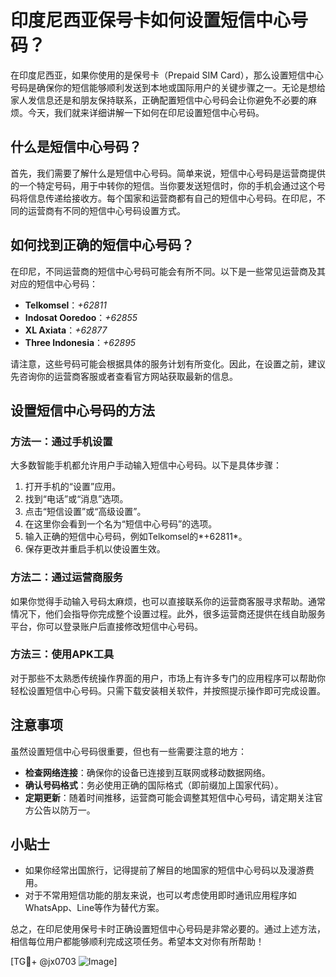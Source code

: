 # 印度尼西亚保号卡如何设置短信中心号码？

在印度尼西亚，如果你使用的是保号卡（Prepaid SIM Card），那么设置短信中心号码是确保你的短信能够顺利发送到本地或国际用户的关键步骤之一。无论是想给家人发信息还是和朋友保持联系，正确配置短信中心号码会让你避免不必要的麻烦。今天，我们就来详细讲解一下如何在印尼设置短信中心号码。

## 什么是短信中心号码？
首先，我们需要了解什么是短信中心号码。简单来说，短信中心号码是运营商提供的一个特定号码，用于中转你的短信。当你要发送短信时，你的手机会通过这个号码将信息传递给接收方。每个国家和运营商都有自己的短信中心号码。在印尼，不同的运营商有不同的短信中心号码设置方式。

## 如何找到正确的短信中心号码？
在印尼，不同运营商的短信中心号码可能会有所不同。以下是一些常见运营商及其对应的短信中心号码：

- **Telkomsel**：*+62811*
- **Indosat Ooredoo**：*+62855*
- **XL Axiata**：*+62877*
- **Three Indonesia**：*+62895*

请注意，这些号码可能会根据具体的服务计划有所变化。因此，在设置之前，建议先咨询你的运营商客服或者查看官方网站获取最新的信息。

## 设置短信中心号码的方法

### 方法一：通过手机设置
大多数智能手机都允许用户手动输入短信中心号码。以下是具体步骤：

1. 打开手机的“设置”应用。
2. 找到“电话”或“消息”选项。
3. 点击“短信设置”或“高级设置”。
4. 在这里你会看到一个名为“短信中心号码”的选项。
5. 输入正确的短信中心号码，例如Telkomsel的*+62811*。
6. 保存更改并重启手机以使设置生效。

### 方法二：通过运营商服务
如果你觉得手动输入号码太麻烦，也可以直接联系你的运营商客服寻求帮助。通常情况下，他们会指导你完成整个设置过程。此外，很多运营商还提供在线自助服务平台，你可以登录账户后直接修改短信中心号码。

### 方法三：使用APK工具
对于那些不太熟悉传统操作界面的用户，市场上有许多专门的应用程序可以帮助你轻松设置短信中心号码。只需下载安装相关软件，并按照提示操作即可完成设置。

## 注意事项
虽然设置短信中心号码很重要，但也有一些需要注意的地方：

- **检查网络连接**：确保你的设备已连接到互联网或移动数据网络。
- **确认号码格式**：务必使用正确的国际格式（即前缀加上国家代码）。
- **定期更新**：随着时间推移，运营商可能会调整其短信中心号码，请定期关注官方公告以防万一。

## 小贴士
- 如果你经常出国旅行，记得提前了解目的地国家的短信中心号码以及漫游费用。
- 对于不常用短信功能的朋友来说，也可以考虑使用即时通讯应用程序如WhatsApp、Line等作为替代方案。

总之，在印尼使用保号卡时正确设置短信中心号码是非常必要的。通过上述方法，相信每位用户都能够顺利完成这项任务。希望本文对你有所帮助！

[TG💪+ @jx0703 ![Image](https://github.com/user-attachments/assets/dbca1d08-cadb-493c-b0ec-ad6f7a83f270)]